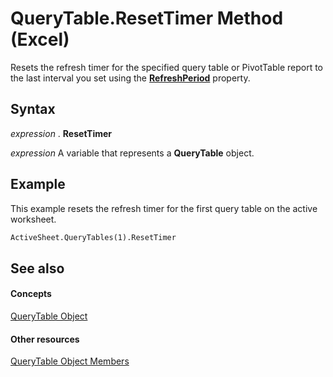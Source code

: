 
# QueryTable.ResetTimer Method (Excel)

Resets the refresh timer for the specified query table or PivotTable report to the last interval you set using the  **[RefreshPeriod](763c4793-9470-8c0e-3111-d0a0f02948b4.md)** property.


## Syntax

 _expression_ . **ResetTimer**

 _expression_ A variable that represents a **QueryTable** object.


## Example

This example resets the refresh timer for the first query table on the active worksheet.


```vb
ActiveSheet.QueryTables(1).ResetTimer
```


## See also


#### Concepts


[QueryTable Object](505b84ea-64b3-b4fe-741a-de6884eb69eb.md)
#### Other resources


[QueryTable Object Members](9a61f024-c1dc-c11b-942f-ff2a6617bdc4.md)
